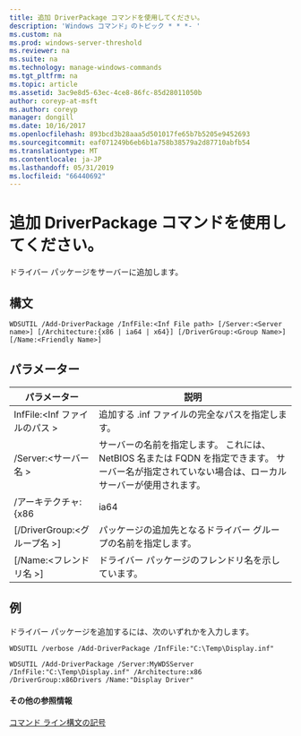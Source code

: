 ```yaml
---
title: 追加 DriverPackage コマンドを使用してください。
description: 'Windows コマンド」のトピック * * *- '
ms.custom: na
ms.prod: windows-server-threshold
ms.reviewer: na
ms.suite: na
ms.technology: manage-windows-commands
ms.tgt_pltfrm: na
ms.topic: article
ms.assetid: 3ac9e8d5-63ec-4ce8-86fc-85d28011050b
author: coreyp-at-msft
ms.author: coreyp
manager: dongill
ms.date: 10/16/2017
ms.openlocfilehash: 893bcd3b28aaa5d501017fe65b7b5205e9452693
ms.sourcegitcommit: eaf071249b6eb6b1a758b38579a2d87710abfb54
ms.translationtype: MT
ms.contentlocale: ja-JP
ms.lasthandoff: 05/31/2019
ms.locfileid: "66440692"
---
```

# <a name="using-the-add-driverpackage-command"></a>追加 DriverPackage コマンドを使用してください。



ドライバー パッケージをサーバーに追加します。

## <a name="syntax"></a>構文

```
WDSUTIL /Add-DriverPackage /InfFile:<Inf File path> [/Server:<Server name>] [/Architecture:{x86 | ia64 | x64}] [/DriverGroup:<Group Name>] [/Name:<Friendly Name>]
```

## <a name="parameters"></a>パラメーター

|          パラメーター           |                                                              説明                                                              |
|------------------------------|---------------------------------------------------------------------------------------------------------------------------------------|
|   InfFile:\<Inf ファイルのパス >   |                                           追加する .inf ファイルの完全なパスを指定します。                                            |
|    /Server:\<サーバー名 >    | サーバーの名前を指定します。 これには、NetBIOS 名または FQDN を指定できます。 サーバー名が指定されていない場合は、ローカル サーバーが使用されます。 |
|      /アーキテクチャ: {x86      |                                                                 ia64                                                                  |
| [/DriverGroup:\<グループ名 >] |                             パッケージの追加先となるドライバー グループの名前を指定します。                              |
|   [/Name:\<フレンドリ名 >]   |                                           ドライバー パッケージのフレンドリ名を示しています。                                            |

## <a name="BKMK_examples"></a>例

ドライバー パッケージを追加するには、次のいずれかを入力します。
```
WDSUTIL /verbose /Add-DriverPackage /InfFile:"C:\Temp\Display.inf"
```
```
WDSUTIL /Add-DriverPackage /Server:MyWDSServer /InfFile:"C:\Temp\Display.inf" /Architecture:x86 /DriverGroup:x86Drivers /Name:"Display Driver"
```

#### <a name="additional-references"></a>その他の参照情報

[コマンド ライン構文の記号](command-line-syntax-key.md)

